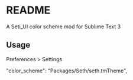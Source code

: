 # README #

A Seti_UI color scheme mod for Sublime Text 3

## Usage ##

Preferences > Settings 

"color_scheme": "Packages/Seth/seth.tmTheme",